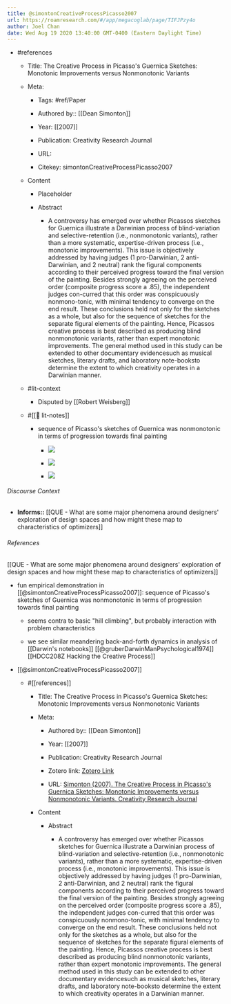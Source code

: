 ```yaml
---
title: @simontonCreativeProcessPicasso2007
url: https://roamresearch.com/#/app/megacoglab/page/TIFJPzy4o
author: Joel Chan
date: Wed Aug 19 2020 13:40:00 GMT-0400 (Eastern Daylight Time)
---
```


- #references

    - Title: The Creative Process in Picasso's Guernica Sketches: Monotonic Improvements versus Nonmonotonic Variants

    - Meta:

        - Tags: #ref/Paper

        - Authored by::  [[Dean Simonton]]

        - Year: [[2007]]

        - Publication: Creativity Research Journal

        - URL:

        - Citekey: simontonCreativeProcessPicasso2007

    - Content

        - Placeholder

        - Abstract

            - A controversy has emerged over whether Picassos sketches for Guernica illustrate a Darwinian process of blind-variation and selective-retention (i.e., nonmonotonic variants), rather than a more systematic, expertise-driven process (i.e., monotonic improvements). This issue is objectively addressed by having judges (1 pro-Darwinian, 2 anti-Darwinian, and 2 neutral) rank the figural components according to their perceived progress toward the final version of the painting. Besides strongly agreeing on the perceived order (composite progress score a .85), the independent judges con-curred that this order was conspicuously nonmono-tonic, with minimal tendency to converge on the end result. These conclusions held not only for the sketches as a whole, but also for the sequence of sketches for the separate figural elements of the painting. Hence, Picassos creative process is best described as producing blind nonmonotonic variants, rather than expert monotonic improvements. The general method used in this study can be extended to other documentary evidencesuch as musical sketches, literary drafts, and laboratory note-booksto determine the extent to which creativity operates in a Darwinian manner.

    - #lit-context

        - Disputed by [[Robert Weisberg]]

    - #[[📝 lit-notes]]

        - sequence of Picasso's sketches of Guernica was nonmonotonic in terms of progression towards final painting

            - ![](https://firebasestorage.googleapis.com/v0/b/firescript-577a2.appspot.com/o/imgs%2Fapp%2Fmegacoglab%2F7CXmf7cYt4.png?alt=media&token=8a8db990-cc86-4038-a6c7-7c514d9a0550)

            - ![](https://firebasestorage.googleapis.com/v0/b/firescript-577a2.appspot.com/o/imgs%2Fapp%2Fmegacoglab%2FRHHFNI0iLF.png?alt=media&token=5a88c699-5214-494a-bac0-192e061cfaea)

            - ![](https://firebasestorage.googleapis.com/v0/b/firescript-577a2.appspot.com/o/imgs%2Fapp%2Fmegacoglab%2FsffKtkp0CM.png?alt=media&token=55056387-ff7b-4323-a79a-219e46b0571e)

###### Discourse Context

- **Informs::** [[QUE - What are some major phenomena around designers' exploration of design spaces and how might these map to characteristics of optimizers]]

###### References

[[QUE - What are some major phenomena around designers' exploration of design spaces and how might these map to characteristics of optimizers]]

- fun empirical demonstration in [[@simontonCreativeProcessPicasso2007]]: sequence of Picasso's sketches of Guernica was nonmonotonic in terms of progression towards final painting

    - seems contra to basic "hill climbing", but probably interaction with problem characteristics

    - we see similar meandering back-and-forth dynamics in analysis of [[Darwin's notebooks]] [[@gruberDarwinManPsychological1974]]
[[HDCC208Z Hacking the Creative Process]]

- [[@simontonCreativeProcessPicasso2007]]

    - #[[references]]

        - Title: The Creative Process in Picasso's Guernica Sketches: Monotonic Improvements versus Nonmonotonic Variants

        - Meta:

            - Authored by:: [[Dean Simonton]]

            - Year: [[2007]]

            - Publication: Creativity Research Journal

            - Zotero link: [Zotero Link](zotero://select/items/1_ZAV7FVWN)

            - URL: [Simonton (2007). The Creative Process in Picasso's Guernica Sketches: Monotonic Improvements versus Nonmonotonic Variants. Creativity Research Journal](undefined)

        - Content

            - Abstract

                - A controversy has emerged over whether Picassos sketches for Guernica illustrate a Darwinian process of blind-variation and selective-retention (i.e., nonmonotonic variants), rather than a more systematic, expertise-driven process (i.e., monotonic improvements). This issue is objectively addressed by having judges (1 pro-Darwinian, 2 anti-Darwinian, and 2 neutral) rank the figural components according to their perceived progress toward the final version of the painting. Besides strongly agreeing on the perceived order (composite progress score a .85), the independent judges con-curred that this order was conspicuously nonmono-tonic, with minimal tendency to converge on the end result. These conclusions held not only for the sketches as a whole, but also for the sequence of sketches for the separate figural elements of the painting. Hence, Picassos creative process is best described as producing blind nonmonotonic variants, rather than expert monotonic improvements. The general method used in this study can be extended to other documentary evidencesuch as musical sketches, literary drafts, and laboratory note-booksto determine the extent to which creativity operates in a Darwinian manner.
